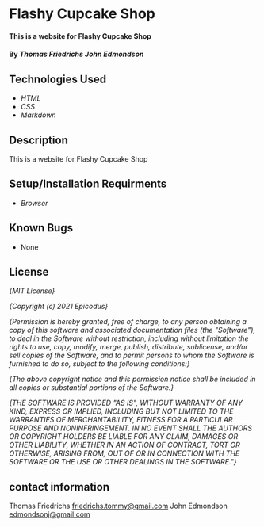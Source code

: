 # Flashy Cupcake Shop

#### This is a website for Flashy Cupcake Shop

#### By _**Thomas Friedrichs**_ _**John Edmondson**_

## Technologies Used

* _HTML_
* _CSS_
* _Markdown_

## Description

This is a website for Flashy Cupcake Shop

## Setup/Installation Requirments

* _Browser_

## Known Bugs

* None

## License 

_{MIT License}_

_{Copyright (c) 2021 Epicodus}_

_{Permission is hereby granted, free of charge, to any person obtaining a copy of this software and associated documentation files (the "Software"), to deal in the Software without restriction, including without limitation the rights to use, copy, modify, merge, publish, distribute, sublicense, and/or sell copies of the Software, and to permit persons to whom the Software is furnished to do so, subject to the following conditions:}_

_{The above copyright notice and this permission notice shall be included in all copies or substantial portions of the Software.}_

_{THE SOFTWARE IS PROVIDED "AS IS", WITHOUT WARRANTY OF ANY KIND, EXPRESS OR IMPLIED, INCLUDING BUT NOT LIMITED TO THE WARRANTIES OF MERCHANTABILITY, FITNESS FOR A PARTICULAR PURPOSE AND NONINFRINGEMENT. IN NO EVENT SHALL THE AUTHORS OR COPYRIGHT HOLDERS BE LIABLE FOR ANY CLAIM, DAMAGES OR OTHER LIABILITY, WHETHER IN AN ACTION OF CONTRACT, TORT OR OTHERWISE, ARISING FROM, OUT OF OR IN CONNECTION WITH THE SOFTWARE OR THE USE OR OTHER DEALINGS IN THE SOFTWARE."}_ 

## contact information
Thomas Friedrichs friedrichs.tommy@gmail.com
John Edmondson edmondsonj@gmail.com